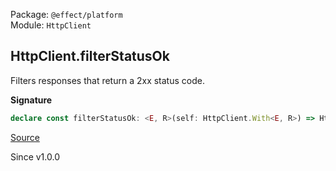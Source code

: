 Package: `@effect/platform`<br />
Module: `HttpClient`<br />

## HttpClient.filterStatusOk

Filters responses that return a 2xx status code.

**Signature**

```ts
declare const filterStatusOk: <E, R>(self: HttpClient.With<E, R>) => HttpClient.With<E | Error.ResponseError, R>
```

[Source](https://github.com/Effect-TS/effect/tree/main/packages/platform/src/HttpClient.ts#L342)

Since v1.0.0
